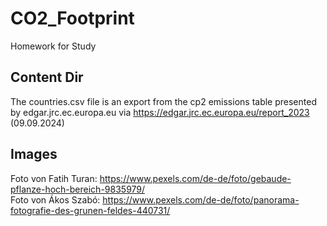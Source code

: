 # CO2_Footprint

Homework for Study

## Content Dir

The countries.csv file is an export from the cp2 emissions table presented by edgar.jrc.ec.europa.eu
via https://edgar.jrc.ec.europa.eu/report_2023 (09.09.2024)

## Images
Foto von Fatih Turan: https://www.pexels.com/de-de/foto/gebaude-pflanze-hoch-bereich-9835979/ <br>
Foto von Ákos Szabó: https://www.pexels.com/de-de/foto/panorama-fotografie-des-grunen-feldes-440731/